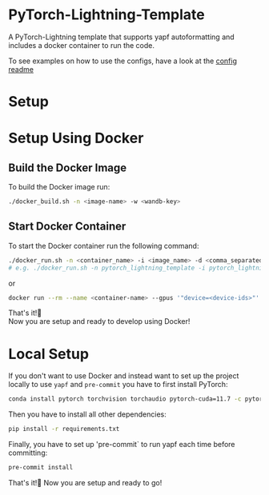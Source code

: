 # PyTorch-Lightning-Template
A PyTorch-Lightning template that supports yapf autoformatting and includes a docker container to run the code.

To see examples on how to use the configs, have a look at the [config readme](./configs/README.md)

# Setup

# Setup Using Docker
## Build the Docker Image
To build the Docker image run: 
```bash
./docker_build.sh -n <image-name> -w <wandb-key>
```

## Start Docker Container
To start the Docker container run the following command:
```bash
./docker_run.sh -n <container_name> -i <image_name> -d <comma_separated_device_ids>
# e.g. ./docker_run.sh -n pytorch_lightning_template -i pytorch_lightning_template -d "0,1"
```
or
```bash
docker run --rm --name <container-name> --gpus '"device=<device-ids>"' -v $(pwd):/workspace  -it <image-name> bash
```

That's it!🎊️  
Now you are setup and ready to develop using Docker!

# Local Setup
If you don't want to use Docker and instead want to set up the project locally to use `yapf` and `pre-commit` you have to first install PyTorch:
```bash
conda install pytorch torchvision torchaudio pytorch-cuda=11.7 -c pytorch -c nvidia
```
Then you have to install all other dependencies:
```bash
pip install -r requirements.txt
```

Finally, you have to set up 'pre-commit` to run yapf each time before committing:
```bash
pre-commit install
```

That's it!🎊️ 
Now you are setup and ready to go!


